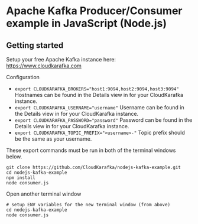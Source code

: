 # Apache Kafka Producer/Consumer example in JavaScript (Node.js)

## Getting started

Setup your free Apache Kafka instance here: https://www.cloudkarafka.com

Configuration

* `export CLOUDKARAFKA_BROKERS="host1:9094,host2:9094,host3:9094"`
  Hostnames can be found in the Details view in for your CloudKarafka instance.
* `export CLOUDKARAFKA_USERNAME="username"`
  Username can be found in the Details view in for your CloudKarafka instance.
* `export CLOUDKARAFKA_PASSWORD="password"`
  Password can be found in the Details view in for your CloudKarafka instance.
* `export CLOUDKARAFKA_TOPIC_PREFIX="<username>-"`
  Topic prefix should be the same as your username.

These export commands must be run in both of the terminal windows below.

```
git clone https://github.com/CloudKarafka/nodejs-kafka-example.git
cd nodejs-kafka-example
npm install
node consumer.js
```

Open another terminal window
```
# setup ENV variables for the new terminal window (from above)
cd nodejs-kafka-example
node consumer.js
```
